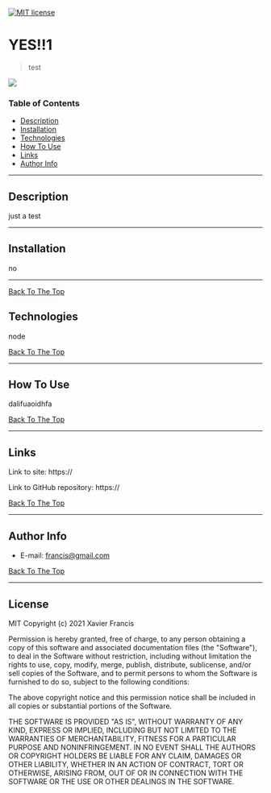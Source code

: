 [![MIT license](https://img.shields.io/badge/License-MIT-blue.svg)](https://lbesson.mit-license.org/)
# YES!!1

> test

![](./idk)

### Table of Contents

- [Description](#description)
- [Installation](#installation)
- [Technologies](#technologies)
- [How To Use](#how-to-use)
- [Links](#links)
- [Author Info](#author-info)

---

## Description
just a test

---

## Installation
no

---
[Back To The Top](#read-me-template)

## Technologies
node 

[Back To The Top](#read-me-template)

---

## How To Use
dalifuaoidhfa
   
   [Back To The Top](#read-me-template)
   
---

## Links

Link to site:
https:// 

Link to GitHub repository:
https://

[Back To The Top](#read-me-template)

---

## Author Info

- E-mail: francis@gmail.com

[Back To The Top](#read-me-template)

---

## License

MIT
Copyright (c) 2021 Xavier Francis

Permission is hereby granted, free of charge, to any person obtaining a copy
of this software and associated documentation files (the "Software"), to deal
in the Software without restriction, including without limitation the rights
to use, copy, modify, merge, publish, distribute, sublicense, and/or sell
copies of the Software, and to permit persons to whom the Software is
furnished to do so, subject to the following conditions:

The above copyright notice and this permission notice shall be included in all
copies or substantial portions of the Software.

THE SOFTWARE IS PROVIDED "AS IS", WITHOUT WARRANTY OF ANY KIND, EXPRESS OR
IMPLIED, INCLUDING BUT NOT LIMITED TO THE WARRANTIES OF MERCHANTABILITY,
FITNESS FOR A PARTICULAR PURPOSE AND NONINFRINGEMENT. IN NO EVENT SHALL THE
AUTHORS OR COPYRIGHT HOLDERS BE LIABLE FOR ANY CLAIM, DAMAGES OR OTHER
LIABILITY, WHETHER IN AN ACTION OF CONTRACT, TORT OR OTHERWISE, ARISING FROM,
OUT OF OR IN CONNECTION WITH THE SOFTWARE OR THE USE OR OTHER DEALINGS IN THE
SOFTWARE.

